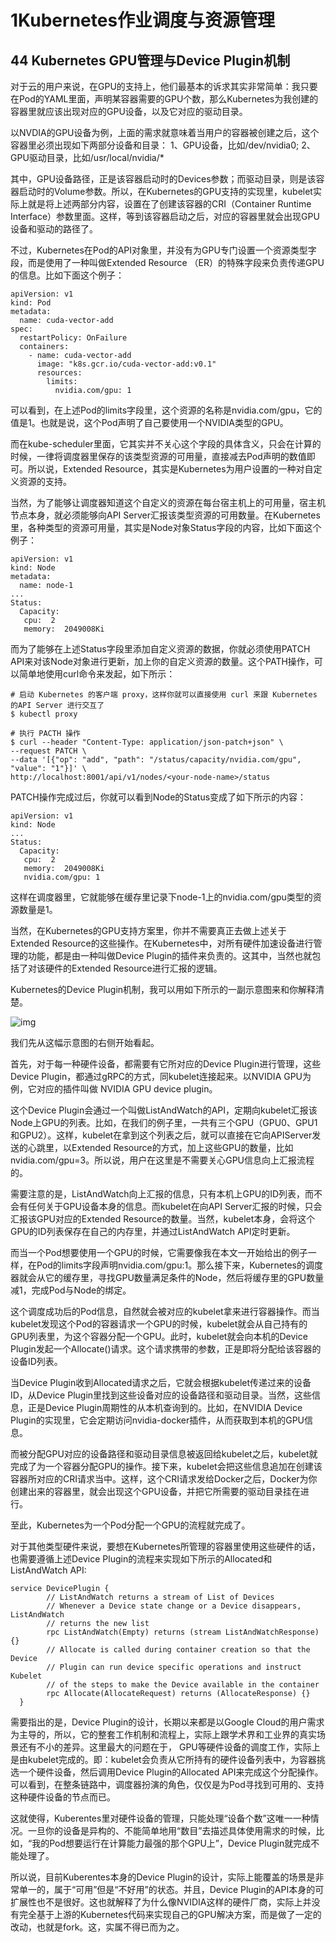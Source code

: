 # 1Kubernetes作业调度与资源管理

## 44 Kubernetes GPU管理与Device Plugin机制

对于云的用户来说，在GPU的支持上，他们最基本的诉求其实非常简单：我只要在Pod的YAML里面，声明某容器需要的GPU个数，那么Kubernetes为我创建的容器里就应该出现对应的GPU设备，以及它对应的驱动目录。

以NVDIA的GPU设备为例，上面的需求就意味着当用户的容器被创建之后，这个容器里必须出现如下两部分设备和目录：
1、GPU设备，比如/dev/nvidia0;
2、GPU驱动目录，比如/usr/local/nvidia/*

其中，GPU设备路径，正是该容器启动时的Devices参数；而驱动目录，则是该容器启动时的Volume参数。所以，在Kubernetes的GPU支持的实现里，kubelet实际上就是将上述两部分内容，设置在了创建该容器的CRI（Container Runtime Interface）参数里面。这样，等到该容器启动之后，对应的容器里就会出现GPU设备和驱动的路径了。

不过，Kubernetes在Pod的API对象里，并没有为GPU专门设置一个资源类型字段，而是使用了一种叫做Extended Resource （ER）的特殊字段来负责传递GPU的信息。比如下面这个例子：

```
apiVersion: v1
kind: Pod
metadata:
  name: cuda-vector-add
spec:
  restartPolicy: OnFailure
  containers:
    - name: cuda-vector-add
      image: "k8s.gcr.io/cuda-vector-add:v0.1"
      resources:
        limits:
          nvidia.com/gpu: 1
```

可以看到，在上述Pod的limits字段里，这个资源的名称是nvidia.com/gpu，它的值是1。也就是说，这个Pod声明了自己要使用一个NVIDIA类型的GPU。

而在kube-scheduler里面，它其实并不关心这个字段的具体含义，只会在计算的时候，一律将调度器里保存的该类型资源的可用量，直接减去Pod声明的数值即可。所以说，Extended Resource，其实是Kubernetes为用户设置的一种对自定义资源的支持。

当然，为了能够让调度器知道这个自定义的资源在每台宿主机上的可用量，宿主机节点本身，就必须能够向API Server汇报该类型资源的可用数量。在Kubernetes里，各种类型的资源可用量，其实是Node对象Status字段的内容，比如下面这个例子：

```
apiVersion: v1
kind: Node
metadata:
  name: node-1
...
Status:
  Capacity:
   cpu:  2
   memory:  2049008Ki
```

而为了能够在上述Status字段里添加自定义资源的数据，你就必须使用PATCH API来对该Node对象进行更新，加上你的自定义资源的数量。这个PATH操作，可以简单地使用curl命令来发起，如下所示：

```
# 启动 Kubernetes 的客户端 proxy，这样你就可以直接使用 curl 来跟 Kubernetes  的API Server 进行交互了
$ kubectl proxy

# 执行 PACTH 操作
$ curl --header "Content-Type: application/json-patch+json" \
--request PATCH \
--data '[{"op": "add", "path": "/status/capacity/nvidia.com/gpu", "value": "1"}]' \
http://localhost:8001/api/v1/nodes/<your-node-name>/status
```

PATCH操作完成过后，你就可以看到Node的Status变成了如下所示的内容：

```
apiVersion: v1
kind: Node
...
Status:
  Capacity:
   cpu:  2
   memory:  2049008Ki
   nvidia.com/gpu: 1
```

这样在调度器里，它就能够在缓存里记录下node-1上的nvidia.com/gpu类型的资源数量是1。

当然，在Kubernetes的GPU支持方案里，你并不需要真正去做上述关于Extended Resource的这些操作。在Kubernetes中，对所有硬件加速设备进行管理的功能，都是由一种叫做Device Plugin的插件来负责的。这其中，当然也就包括了对该硬件的Extended Resource进行汇报的逻辑。

Kubernetes的Device Plugin机制，我可以用如下所示的一副示意图来和你解释清楚。

![img](https://static001.geekbang.org/resource/image/10/10/10a472b64f9daf24f63df4e3ae24cd10.jpg)

我们先从这幅示意图的右侧开始看起。

首先，对于每一种硬件设备，都需要有它所对应的Device Plugin进行管理，这些Device Plugin，都通过gRPC的方式，同kubelet连接起来。以NVIDIA GPU为例，它对应的插件叫做 NVIDIA GPU device plugin。

这个Device Plugin会通过一个叫做ListAndWatch的API，定期向kubelet汇报该Node上GPU的列表。比如，在我们的例子里，一共有三个GPU（GPU0、GPU1和GPU2）。这样，kubelet在拿到这个列表之后，就可以直接在它向APIServer发送的心跳里，以Extended Resource的方式，加上这些GPU的数量，比如nvidia.com/gpu=3。所以说，用户在这里是不需要关心GPU信息向上汇报流程的。

需要注意的是，ListAndWatch向上汇报的信息，只有本机上GPU的ID列表，而不会有任何关于GPU设备本身的信息。而kubelet在向API Server汇报的时候，只会汇报该GPU对应的Extended Resource的数量。当然，kubelet本身，会将这个GPU的ID列表保存在自己的内存里，并通过ListAndWatch API定时更新。

而当一个Pod想要使用一个GPU的时候，它需要像我在本文一开始给出的例子一样，在Pod的limits字段声明nvidia.com/gpu:1。那么接下来，Kubernetes的调度器就会从它的缓存里，寻找GPU数量满足条件的Node，然后将缓存里的GPU数量减1，完成Pod与Node的绑定。

这个调度成功后的Pod信息，自然就会被对应的kubelet拿来进行容器操作。而当kubelet发现这个Pod的容器请求一个GPU的时候，kubelet就会从自己持有的GPU列表里，为这个容器分配一个GPU。此时，kubelet就会向本机的Device Plugin发起一个Allocate()请求。这个请求携带的参数，正是即将分配给该容器的设备ID列表。

当Device Plugin收到Allocated请求之后，它就会根据kubelet传递过来的设备ID，从Device Plugin里找到这些设备对应的设备路径和驱动目录。当然，这些信息，正是Device Plugin周期性的从本机查询到的。比如，在NVIDIA Device Plugin的实现里，它会定期访问nvidia-docker插件，从而获取到本机的GPU信息。

而被分配GPU对应的设备路径和驱动目录信息被返回给kubelet之后，kubelet就完成了为一个容器分配GPU的操作。接下来，kubelet会把这些信息追加在创建该容器所对应的CRI请求当中。这样，这个CRI请求发给Docker之后，Docker为你创建出来的容器里，就会出现这个GPU设备，并把它所需要的驱动目录挂在进行。

至此，Kubernetes为一个Pod分配一个GPU的流程就完成了。

对于其他类型硬件来说，要想在Kubernetes所管理的容器里使用这些硬件的话，也需要遵循上述Device Plugin的流程来实现如下所示的Allocated和ListAndWatch API:

```
service DevicePlugin {
        // ListAndWatch returns a stream of List of Devices
        // Whenever a Device state change or a Device disappears, ListAndWatch
        // returns the new list
        rpc ListAndWatch(Empty) returns (stream ListAndWatchResponse) {}
        // Allocate is called during container creation so that the Device
        // Plugin can run device specific operations and instruct Kubelet
        // of the steps to make the Device available in the container
        rpc Allocate(AllocateRequest) returns (AllocateResponse) {}
  }
```

需要指出的是，Device Plugin的设计，长期以来都是以Google Cloud的用户需求为主导的，所以，它的整套工作机制和流程上，实际上跟学术界和工业界的真实场景还有不小的差异。这里最大的问题在于， GPU等硬件设备的调度工作，实际上是由kubelet完成的。即：kubelet会负责从它所持有的硬件设备列表中，为容器挑选一个硬件设备，然后调用Device Plugin的Allocated API来完成这个分配操作。可以看到，在整条链路中，调度器扮演的角色，仅仅是为Pod寻找到可用的、支持这种硬件设备的节点而已。

这就使得，Kuberentes里对硬件设备的管理，只能处理“设备个数”这唯一一种情况。一旦你的设备是异构的、不能简单地用“数目”去描述具体使用需求的时候，比如，“我的Pod想要运行在计算能力最强的那个GPU上”，Device Plugin就完成不能处理了。

所以说，目前Kuberentes本身的Device Plugin的设计，实际上能覆盖的场景是非常单一的，属于“可用”但是“不好用”的状态。并且，Device Plugin的API本身的可扩展性也不是很好。这也就解释了为什么像NVIDIA这样的硬件厂商，实际上并没有完全基于上游的Kubernetes代码来实现自己的GPU解决方案，而是做了一定的改动，也就是fork。这，实属不得已而为之。

